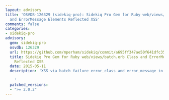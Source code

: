 ```yaml
---
layout: advisory
title: 'OSVDB-126329 (sidekiq-pro): Sidekiq Pro Gem for Ruby web/views/batch.erb Class
  and ErrorMessage Elements Reflected XSS'
comments: false
categories:
- sidekiq-pro
advisory:
  gem: sidekiq-pro
  osvdb: 126329
  url: https://github.com/mperham/sidekiq/commit/a695ff347ae50f641dfc35189131b232ea0aa1db
  title: Sidekiq Pro Gem for Ruby web/views/batch.erb Class and ErrorMessage Elements
    Reflected XSS
  date: 2015-05-11
  description: 'XSS via batch failure error_class and error_message in Sidekiq::Web

    '
  patched_versions:
  - ">= 2.0.2"
---
```

